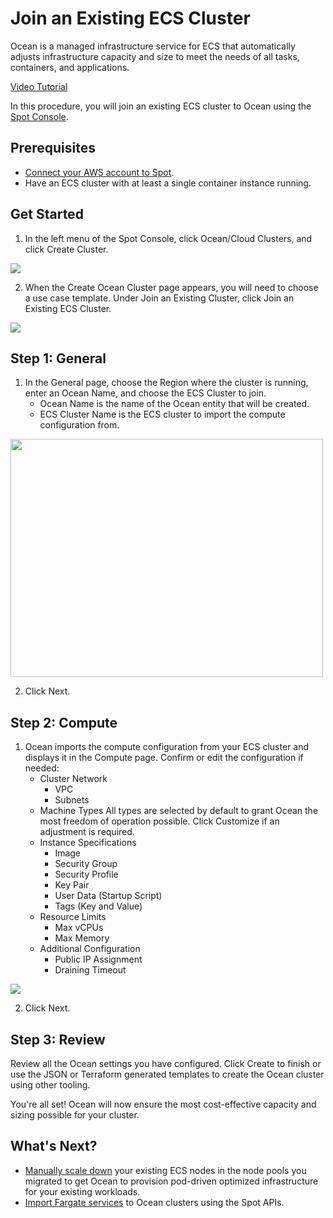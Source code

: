 # Join an Existing ECS Cluster

Ocean is a managed infrastructure service for ECS that automatically adjusts infrastructure capacity and size to meet the needs of all tasks, containers, and applications.

[Video Tutorial](https://youtu.be/FJMKCB0_vAA)

In this procedure, you will join an existing ECS cluster to Ocean using the [Spot Console](http://console.spotinst.com/).

## Prerequisites

- [Connect your AWS account to Spot](connect-your-cloud-provider/aws-account.md).
- Have an ECS cluster with at least a single container instance running.

## Get Started

1. In the left menu of the Spot Console, click Ocean/Cloud Clusters, and click Create Cluster.

<img src="/ocean/_media/ecs-create-cluster.png" />

2. When the Create Ocean Cluster page appears, you will need to choose a use case template. Under Join an Existing Cluster, click Join an Existing ECS Cluster.

<img src="/ocean/_media/ecs-join.png" />

## Step 1: General

1. In the General page, choose the Region where the cluster is running, enter an Ocean Name, and choose the ECS Cluster to join.
   - Ocean Name is the name of the Ocean entity that will be created.
   - ECS Cluster Name is the ECS cluster to import the compute configuration from.

<img src="/ocean/_media/ecs-general.png" width="500" height="381" />

2. Click Next.

## Step 2: Compute

1. Ocean imports the compute configuration from your ECS cluster and displays it in the Compute page. Confirm or edit the configuration if needed:
   - Cluster Network
     - VPC
     - Subnets
   - Machine Types
     All types are selected by default to grant Ocean the most freedom of operation possible. Click Customize if an adjustment is required.
   - Instance Specifications
     - Image
     - Security Group
     - Security Profile
     - Key Pair
     - User Data (Startup Script)
     - Tags (Key and Value)
   - Resource Limits
     - Max vCPUs
     - Max Memory
   - Additional Configuration
     - Public IP Assignment
     - Draining Timeout

<img src="/ocean/_media/ecs-compute.png" />

2. Click Next.

## Step 3: Review

Review all the Ocean settings you have configured. Click Create to finish or use the JSON or Terraform generated templates to create the Ocean cluster using other tooling.

You're all set! Ocean will now ensure the most cost-effective capacity and sizing possible for your cluster.

## What's Next?

- [Manually scale down](https://docs.aws.amazon.com/cli/latest/reference/ecs/update-container-instances-state.html#update-container-instances-state) your existing ECS nodes in the node pools you migrated to get Ocean to provision pod-driven optimized infrastructure for your existing workloads.
- [Import Fargate services](https://help.spot.io/spotinst-api/ocean/ocean-cloud-api/ocean-for-ecs/import-fargate-service/) to Ocean clusters using the Spot APIs.
